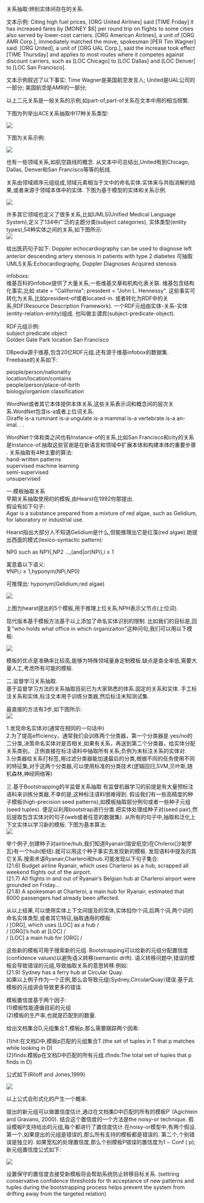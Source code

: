 关系抽取:辨别实体间存在的关系.

文本示例:
Citing high fuel prices, [ORG United Airlines] said [TIME Friday] it has increased fares by [MONEY $6] per round trip on flights to some cities also
served by lower-cost carriers. [ORG American Airlines], a unit of [ORG AMR Corp.], immediately matched the move, spokesman [PER Tim Wagner] said.
[ORG United], a unit of [ORG UAL Corp.], said the increase took effect [TIME Thursday] and applies to most routes where it competes against discount carriers,
such as [LOC Chicago] to [LOC Dallas] and [LOC Denver] to [LOC San Francisco].

文本示例叙述了以下事实:
Time Wagner是美国航空发言人;
United是UAL公司的一部分;
美国航空是AMR的一部分;

以上二元关系是一般关系的示例,如part-of,part-of关系在文本中用的相当频繁.

下图为列举出ACE关系抽取中17种关系类型:

![](./pic/ACE关系示例.png)

下图为关系示例:<br>

![](./pic/语义关系示例和涉及命名实体类型.png)

也有一些领域关系,如航空路线的概念.
从文本中可总结出,United有到Chicago, Dallas, Denver和San Francisco等等的航线.


关系由领域顺序元组组成,领域元素相当于文中的命名实体.实体来与共指消解的结果,或者来源于领域本体中的实体.
下图为基于模型的实体和关系示例.

![](./pic/基于模型的关系和实体.png)

许多其它领域也定义了很多关系,比如UMLS(Unified Medical Language System),定义了134中广泛的主题分类(subject categories),
实体类型(entity types),54种实体之间的关系,如下图所示:<br>
![](./pic/实体关系.png)

给出医药句子如下:
Doppler echocardiography can be used to diagnose left anterior descending artery stenosis in patients with type 2 diabetes
可抽取UMLS关系:Echocardiography, Doppler Diagnoses Acquired stenosis

infoboxs:<br>
维基百科的infobox提供了大量关系,一些维基文章和机构化表关联.
维基包含结构化事实,比如 state = "California";
president = "John L. Hennessy".
这些事实可转化为关系,比如president-of或者located-in.
或者转化为RDF中的关系,RDF(Resource Description Framework).
一个RDF元组由实体-关系-实体(entity-relation-entity)组成.
也叫做主谓宾(subject-predicate-object).

RDF元组示例:<br>
      subject           predicate            object   <br>
Golden Gate Park        location            San Francisco   <br>

DBpedia源于维基,包含20亿RDF元组.还有源于维基infobox的数据集.<br>
Freebase的关系如下:<br>

people/person/nationality <br>
location/location/contains <br>
people/person/place-of-birth <br>
biology/organism classification <br>

WordNet或者其它本体提供本体关系,这些关系表示词和概念间的层次关系.WordNet包含is-a或者上位词关系.<br>
Giraffe is-a ruminant is-a ungulate is-a mammal is-a vertebrate is-a an- imal. . .

WordNet个体和类之间也有Instance-of的关系,比如San Francisco和city的关系是Instance-of.抽取这些官谢是在新语言和领域中扩展本体和构建本体的重要步骤
.
关系抽取有4种主要的算法:<br>
hand-written patterns  <br>
supervised machine learning <br>
semi-supervised <br>
unsupervised  <br>




一.模板抽取关系<br>
早期关系抽取使用的的模板,由Hearst在1992你那提出.<br>
假设有如下句子:<br>
Agar is a substance prepared from a mixture of red algae, such as Gelidium, for laboratory or industrial use.

Hearst指出大部分人不知道Gelidium是什么,但能推理出它是红藻(red algae).她提出西面的模式(lexico-syntactic pattern):

NP0 such as NP1{,NP2 ...,(and|or)NPi},i ≥ 1  <br>

寓意着以下语义: <br>
∀NPi,i ≥ 1,hyponym(NPi,NP0) <br>

可推理出:
hyponym(Gelidium,red algae)  <br>

![](./pic/句法模板发现上位词.png)

上图为hearst提出的5个模板,用于推理上位关系;NPH表示父节点(上位词).

现代版本基于模板方法基于以上添加了命名实体识别的限制.
比如我们的目标是,回复"who holds what office in which organizaiton"这种问句,我们可以用以下模板:<br>

![](./pic/模板.png)

模板的优点是准确率比较高,能够为特殊领域量身定制模板.缺点是查全率低,需要大量人工,考虑所有可能的模板.

二.监督学习关系抽取.<br>
基于监督学习方法的关系抽取目前已为大家熟悉的体系.固定的关系和实体.
手工标注关系和实体,标注文本用于训练分类器,然后标注未知测试集.

最直接的方法有3步,如下图所示:<br>
![](./pic/实体中发现和分类关系.png)

1.发现命名实体对(通常在相同的一句话中)<br>
2.为了提高efficiency，通常我们会训练两个分类器，第一个分类器是 yes/no的二分类,决策命名实体对是否相关,如果有关系，再送到第二个分类器，给实体分配关系类别。
正例直接在标注语料中抽取所有关系;负例为未标注关系的实体对.<br>
3.分类器给关系打标签,用过滤分类器能加速最后的分类,根据不同的任务使用不同的特征集,对于这两个分类器,可以使用标准的分类技术(逻辑回归,SVM,贝叶斯,随机森林,神经网络等)   <br>

三.基于Bootstrapping的半监督关系抽取
有监督机器学习的前提是有大量预标注语料来训练分类器,不幸的是,这种标注语料很难得到.
假设我们有一些高精度的种子模板(high-precision seed patterns),如模板抽取部分例句或者一些种子元组(seed tuples).
便足以利用bootstrap进行分类.把实体处理成种子对(seed pair),然后提取包含实体对的句子(web或者任意的数据集).
从所有的句子中,抽取和泛化上下文实体以学习新的模板.
下图为基本算法:<br>
![](./pic/基于bootsrapping的种子实体对学习关系.png)

举个例子,创建种子对airline/hub,我们知道Ryanair(瑞安航空)在Chrleroi(沙勒罗瓦)有一个hub(枢纽).就可以用这个种子事实去发现新的模板.
发现语料中提及的其它关系.搜索术语Ryanair,Charleroi和hub.可能发现以下句子集合:<br>
(21.6) Budget airline Ryanair, which uses Charleroi as a hub, scrapped all weekend flights out of the airport.   <br>
(21.7) All flights in and out of Ryanair’s Belgian hub at Charleroi airport were grounded on Friday...   <br>
(21.8) A spokesman at Charleroi, a main hub for Ryanair, estimated that 8000 passengers had already been affected.  <br>

从以上结果,可以使用实体上下文间提及的实体,实体掐你个词,后两个词,两个词的命名实体类型,或者其它特征,抽取通用的模板: <br>
/ [ORG], which uses [LOC] as a hub /<br>
   / [ORG]’s hub at [LOC] /<br>
   / [LOC] a main hub for [ORG] /<br>

这些新的模板可用于搜索新的元组.
Bootstrapping可以给新的元组分配置信度(confidence values)以避免语义转移(semantic drift).
语义转移问题中,错误的模板会导致错误的元组,导致抽取关系的意思转移.例如:<br>
(21.9) Sydney has a ferry hub at Circular Quay.   <br>
如果以上例子作为一个正例,那么会导致元组⟨Sydney,CircularQuay⟩错误.基于此模板的元组讲会导致更多的错误.

模板置信度基于两个因子:<br>
(1)模板性能遵循目前的元组<br>
(2)模板的生产率,也就是匹配到的数量.<br>


给出文档集合D,元组集合T,模板p,那么需要跟踪两个因素:

(1)hit:在文档D中,模板p匹配的元组集合T.(the set of tuples in T that p matches while looking in D)<br>
(2)finds:模板p在文档D中匹配的所有元组.(finds:The total set of tuples that p finds in D) <br>

公式如下(Riloff and Jones,1999)<br>

![](./pic/公式1.png)

以上公式会形式化的产生一个概率.

提出的新元组可以做置信度估计,通过在文档集D中匹配的所有的模板P′ (Agichtein and Gravano, 2000).
结合这个置信度的一个方法是the noisy-or technique.
假设模板P支持给出的元组,每个都进行了置信度估计.在noisy-or模型中,有两个假设.
第一个,如果提出的元组是错误的,那么所有支持的模板都是错误的.
第二个,个别错误是独立的.
如果宽松的处理置信度,那么个别模板P错误的置信度为1 − Conf ( p);
新元组置信度公式如下:<br>

![](./pic/公式2.png)

设置保守的置信度去接受新模板将会帮助系统防止转移目标关系.
(settring conservative confidence thresholds for th acceptance of new patterns and tuples during the bootstrapping process helps prevent the
system from drifting away from the targeted relation)